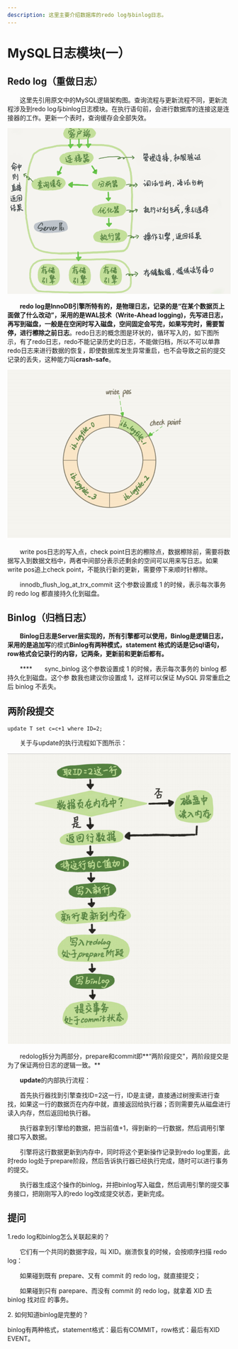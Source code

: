 ```yaml
---
description: 这里主要介绍数据库的redo log与binlog日志。
---
```


# MySQL日志模块(一）

## Redo log（重做日志）

　　这里先引用原文中的MySQL逻辑架构图。查询流程与更新流程不同，更新流程涉及到redo log与binlog日志模块。在执行语句前，会进行数据库的连接这是连接器的工作。更新一个表时，查询缓存会全部失效。

![MySQL逻辑架构图](<../../.gitbook/assets/image (11) (1).png>)

　　**redo log是InnoDB引擎所特有的，是物理日志，记录的是“在某个数据页上面做了什么改动”，采用的是WAL技术（Write-Ahead logging)，先写进日志，再写到磁盘，一般是在空闲时写入磁盘，空间固定会写完，如果写完时，需要暂停，进行檫除之前日志**。redo日志的概念图是环状的，循环写入的，如下图所示，有了redo日志，redo不能记录历史的日志，不能做归档，所以不可以单靠redo日志来进行数据的恢复，即使数据库发生异常重启，也不会导致之前的提交记录的丢失，这种能力叫**crash-safe**。

![](<../../.gitbook/assets/image (12).png>)

　　write pos日志的写入点，check point日志的檫除点，数据檫除前，需要将数据写入到数据文档中，两者中间部分表示还剩余的空间可以用来写日志。如果write pos追上check point，不能执行新的更新，需要停下来顺时针檫除。

　　innodb\_flush\_log\_at\_trx\_commit 这个参数设置成 1 的时候，表示每次事务的 redo log 都直接持久化到磁盘。

## Binlog（归档日志）

　　**Binlog日志是Server层实现的，所有引擎都可以使用，Binlog是逻辑日志，采用的是追加写**的模式**Binlog有两种模式，statement 格式的话是记sql语句， row格式会记录行的内容，记两条，更新前和更新后都有。**

　　\*\*\*\*　　sync\_binlog 这个参数设置成 1 的时候，表示每次事务的 binlog 都持久化到磁盘。这个参 数我也建议你设置成 1，这样可以保证 MySQL 异常重启之后 binlog 不丢失。

## 两阶段提交

```
update T set c=c+1 where ID=2;
```

　　关于与update的执行流程如下图所示：

![update执行流程](<../../.gitbook/assets/image (13).png>)

　　redolog拆分为两部分，prepare和commit即\*\*“两阶段提交"，两阶段提交是为了保证两份日志的逻辑一致。\*\*

　　**update**的内部执行流程：

　　首先执行器找到引擎查找ID=2这一行，ID是主键，直接通过树搜索进行查找，如果这一行的数据页在内存中就，直接返回给执行器；否则需要先从磁盘进行读入内存，然后返回给执行器。

　　执行器拿到引擎给的数据，把当前值+1，得到新的一行数据，然后调用引擎接口写入数据。

　　引擎将这行数据更新到内存中，同时将这个更新操作记录到redo log里面，此时redo log处于prepare阶段，然后告诉执行器已经执行完成，随时可以进行事务的提交。

　　执行器生成这个操作的binlog，并把binlog写入磁盘，然后调用引擎的提交事务接口，把刚刚写入的redo log改成提交状态，更新完成。

## 提问

1.redo log和binlog怎么关联起来的？

　　它们有一个共同的数据字段，叫 XID。崩溃恢复的时候，会按顺序扫描 redo log：

　　如果碰到既有 prepare、又有 commit 的 redo log，就直接提交；

　　如果碰到只有 parepare、而没有 commit 的 redo log，就拿着 XID 去 binlog 找对应 的事务。

2\. 如何知道binlog是完整的？

binlog有两种格式，statement格式：最后有COMMIT，row格式：最后有XID EVENT。
